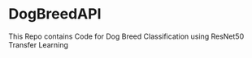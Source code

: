 # DogBreedAPI
This Repo contains Code for Dog Breed Classification using ResNet50 Transfer Learning
